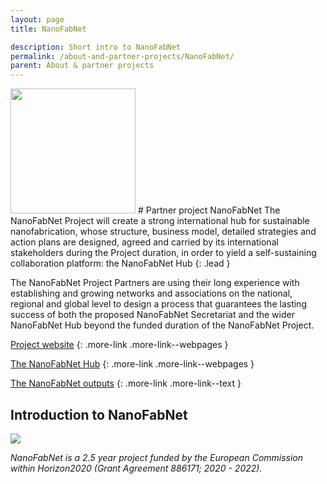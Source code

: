```yaml
---
layout: page
title: NanoFabNet

description: Short intro to NanoFabNet
permalink: /about-and-partner-projects/NanoFabNet/
parent: About & partner projects
---
```

<img src="{{ site.baseurl }}/images/logos/NanoFabNet.png" width="200" class="image--right" />
#  Partner project NanoFabNet
The NanoFabNet Project will create a strong international hub for sustainable nanofabrication, whose structure, business model, detailed strategies and action plans are designed, agreed and carried by its international stakeholders during the Project duration, in order to yield a self-sustaining collaboration platform: the NanoFabNet Hub 
{: .lead }

The NanoFabNet Project Partners are using their long experience with establishing and growing networks and associations on the national, regional and global level to design a process that guarantees the lasting success of both the proposed NanoFabNet Secretariat and the wider NanoFabNet Hub beyond the funded duration of the NanoFabNet Project.

[Project website](https://nanofabnet.eu/)
{: .more-link .more-link--webpages }

[The NanoFabNet Hub](https://www.nanofabnet.net)
{: .more-link .more-link--webpages }

[The NanoFabNet outputs](https://www.nanofabnet.net/press-media-nanofabnet/#publications)
{: .more-link .more-link--text }

## Introduction to NanoFabNet
![](https://nanofabnet.eu/wp-content/uploads/2020/03/20200301_NanoFabNet-Project-768x598.png)


_NanoFabNet is a 2.5 year project funded by the European Commission within Horizon2020 (Grant Agreement 886171; 2020 - 2022)._
